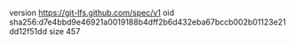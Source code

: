 version https://git-lfs.github.com/spec/v1
oid sha256:d7e4bbd9e46921a0019188b4dff2b6d432eba67bccb002b01123e21dd12f51dd
size 457
